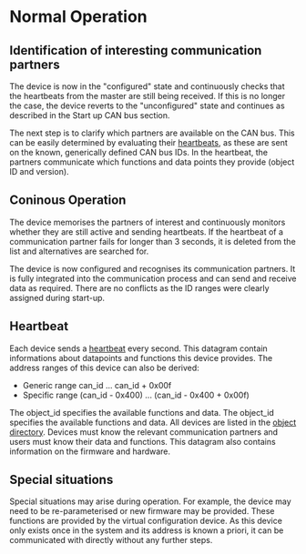 Normal Operation
===

Identification of interesting communication partners
---
The device is now in the "configured" state and continuously checks that the heartbeats from the master are still being received. If this is no longer the case, the device reverts to the "unconfigured" state and continues as described in the Start up CAN bus section.

The next step is to clarify which partners are available on the CAN bus. This can be easily determined by evaluating their [heartbeats](object_directory/generic.md#id-0x00-show-who-you-are-that-you-live-and-where-you-live), as these are sent on the known, generically defined CAN bus IDs. In the heartbeat, the partners communicate which functions and data points they provide (object ID and version). 

Coninous Operation
---
The device memorises the partners of interest and continuously monitors whether they are still active and sending heartbeats. If the heartbeat of a communication partner fails for longer than 3 seconds, it is deleted from the list and alternatives are searched for.

The device is now configured and recognises its communication partners. It is fully integrated into the communication process and can send and receive data as required. There are no conflicts as the ID ranges were clearly assigned during start-up.

Heartbeat
---
Each device sends a [heartbeat](object_directory/generic.md#id-0x00-show-who-you-are-that-you-live-and-where-you-live) every second. This datagram contain informations about datapoints and functions this device provides. The address ranges of this device can also be derived:
- Generic range can_id ... can_id + 0x00f
- Specific range (can_id - 0x400) ... (can_id - 0x400 + 0x00f)

The object_id specifies the available functions and data. The object_id specifies the available functions and data. All devices are listed in the [object directory](../can_spec#object-directory). Devices must know the relevant communication partners and users must know their data and functions. This datagram also contains information on the firmware and hardware.

Special situations
---
Special situations may arise during operation. For example, the device may need to be re-parameterised or new firmware may be provided. These functions are provided by the virtual configuration device. As this device only exists once in the system and its address is known a priori, it can be communicated with directly without any further steps.